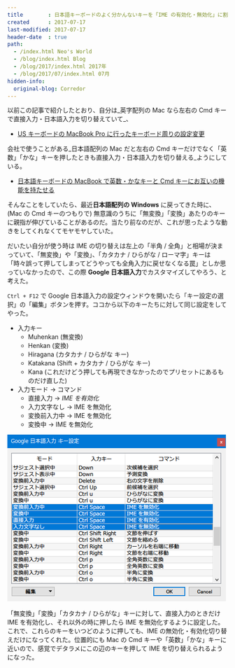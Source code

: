 ```yaml
---
title        : 日本語キーボードのよく分かんないキーを「IME の有効化・無効化」に割り当てたら楽になった
created      : 2017-07-17
last-modified: 2017-07-17
header-date  : true
path:
  - /index.html Neo's World
  - /blog/index.html Blog
  - /blog/2017/index.html 2017年
  - /blog/2017/07/index.html 07月
hidden-info:
  original-blog: Corredor
---
```


以前この記事で紹介したとおり、自分は_英字配列の Mac なら左右の Cmd キーで直接入力・日本語入力を切り替えていて_、

- [US キーボードの MacBook Pro に行ったキーボード周りの設定変更](/blog/2016/05/09-01.html)

会社で使うことがある_日本語配列の Mac だと左右の Cmd キーだけでなく「英数」「かな」キーを押したときも直接入力・日本語入力を切り替える_ようにしている。

- [日本語キーボードの MacBook で英数・かなキーと Cmd キーにお互いの機能を持たせる](/blog/2017/04/26-02.html)

そんなことをしていたら、最近**日本語配列の Windows** に戻ってきた時に、(Mac の Cmd キーのつもりで) 無意識のうちに「無変換」「変換」あたりのキーに親指が伸びていることがあるのだ。当たり前なのだが、これが思ったような動きをしてくれなくてモヤモヤしていた。

だいたい自分が使う時は IME の切り替えは左上の「半角 / 全角」と相場が決まっていて、「無変換」や「変換」、「カタカナ / ひらがな / ローマ字」キーは「時々誤って押してしまってどうやっても全角入力に戻せなくなる罠」としか思っていなかったので、この際 **Google 日本語入力**でカスタマイズしてやろう、と考えた。

`Ctrl + F12` で Google 日本語入力の設定ウィンドウを開いたら「キー設定の選択」の「編集」ボタンを押す。ココから以下のキーたちに対して同じ設定をしてやった。

- 入力キー
  - Muhenkan (無変換)
  - Henkan (変換)
  - Hiragana (カタカナ / ひらがな キー)
  - Katakana (Shift + カタカナ / ひらがな キー)
  - Kana (これだけどう押しても再現できなかったのでプリセットにあるものだけ直した)
- 入力モード → コマンド
  - 直接入力 → _IME を有効化_
  - 入力文字なし → IME を無効化
  - 変換前入力中 → IME を無効化
  - 変換中 → IME を無効化

![こんな風に設定](17-02-01.png)

「無変換」「変換」「カタカナ / ひらがな」キーに対して、直接入力のときだけ IME を有効化し、それ以外の時に押したら IME を無効化するように設定した。これで、これらのキーをいつどのように押しても、IME の無効化・有効化切り替えだけになってくれた。位置的にも Mac の Cmd キーや「英数」「かな」キーに近いので、感覚でデタラメにこの辺のキーを押して IME を切り替えられるようになった。
